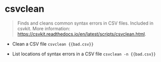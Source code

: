# csvclean
> Finds and cleans common syntax errors in CSV files.
> Included in csvkit.
> More information: <https://csvkit.readthedocs.io/en/latest/scripts/csvclean.html>.

- Clean a CSV file
`csvclean {{bad.csv}}`

- List locations of syntax errors in a CSV file
`csvclean -n {{bad.csv}}`
